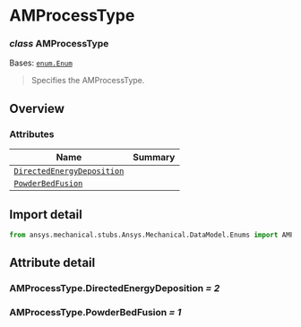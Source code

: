 <a id="amprocesstype"></a>

# AMProcessType

<a id="AMProcessType"></a>

### *class* AMProcessType

Bases: [`enum.Enum`](https://docs.python.org/3/library/enum.html#enum.Enum)

> Specifies the AMProcessType.

> <!-- !! processed by numpydoc !! -->

<a id="overview"></a>

## Overview

### Attributes

| Name | Summary |
|-------------------------------------------------------------------------|----|
| [`DirectedEnergyDeposition`](#AMProcessType.DirectedEnergyDeposition)   |    |
| [`PowderBedFusion`](#AMProcessType.PowderBedFusion)                     |    |

<a id="import-detail"></a>

## Import detail

```python
from ansys.mechanical.stubs.Ansys.Mechanical.DataModel.Enums import AMProcessType
```

<a id="attribute-detail"></a>

## Attribute detail

<a id="AMProcessType.DirectedEnergyDeposition"></a>

### AMProcessType.DirectedEnergyDeposition *= 2*

<a id="AMProcessType.PowderBedFusion"></a>

### AMProcessType.PowderBedFusion *= 1*

